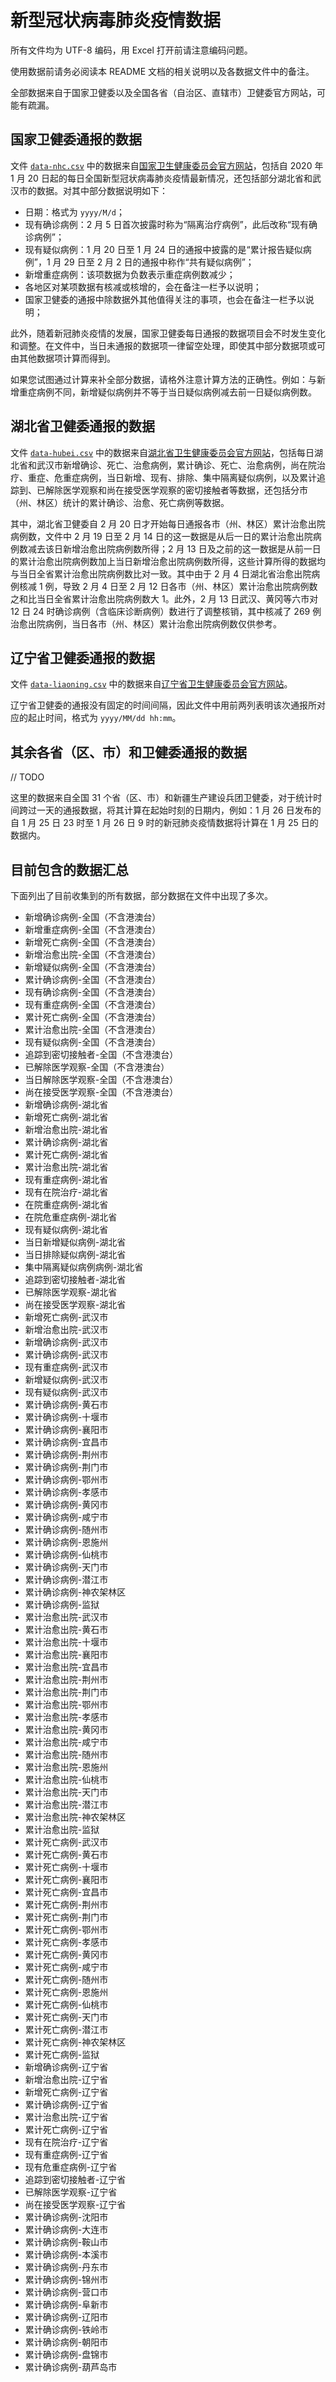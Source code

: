 # 新型冠状病毒肺炎疫情数据

所有文件均为 UTF-8 编码，用 Excel 打开前请注意编码问题。

使用数据前请务必阅读本 README 文档的相关说明以及各数据文件中的备注。

全部数据来自于国家卫健委以及全国各省（自治区、直辖市）卫健委官方网站，可能有疏漏。

## 国家卫健委通报的数据

文件 [`data-nhc.csv`](data-nhc.csv) 中的数据来自[国家卫生健康委员会官方网站](http://www.nhc.gov.cn/)，包括自 2020 年 1 月 20 日起的每日全国新型冠状病毒肺炎疫情最新情况，还包括部分湖北省和武汉市的数据。对其中部分数据说明如下：

- 日期：格式为 `yyyy/M/d`；
- 现有确诊病例：2 月 5 日首次披露时称为“隔离治疗病例”，此后改称“现有确诊病例”；
- 现有疑似病例：1 月 20 日至 1 月 24 日的通报中披露的是“累计报告疑似病例”，1 月 29 日至 2 月 2 日的通报中称作“共有疑似病例”；
- 新增重症病例：该项数据为负数表示重症病例数减少；
- 各地区对某项数据有核减或核增的，会在备注一栏予以说明；
- 国家卫健委的通报中除数据外其他值得关注的事项，也会在备注一栏予以说明；

此外，随着新冠肺炎疫情的发展，国家卫健委每日通报的数据项目会不时发生变化和调整。在文件中，当日未通报的数据项一律留空处理，即使其中部分数据项或可由其他数据项计算而得到。

如果您试图通过计算来补全部分数据，请格外注意计算方法的正确性。例如：与新增重症病例不同，新增疑似病例并不等于当日疑似病例减去前一日疑似病例数。

## 湖北省卫健委通报的数据

文件 [`data-hubei.csv`](data-hubei.csv) 中的数据来自[湖北省卫生健康委员会官方网站](http://wjw.hubei.gov.cn/)，包括每日湖北省和武汉市新增确诊、死亡、治愈病例，累计确诊、死亡、治愈病例，尚在院治疗、重症、危重症病例，当日新增、现有、排除、集中隔离疑似病例，以及累计追踪到、已解除医学观察和尚在接受医学观察的密切接触者等数据，还包括分市（州、林区）统计的累计确诊、治愈、死亡病例等数据。

其中，湖北省卫健委自 2 月 20 日才开始每日通报各市（州、林区）累计治愈出院病例数，文件中 2 月 19 日至 2 月 14 日的这一数据是从后一日的累计治愈出院病例数减去该日新增治愈出院病例数所得；2 月 13 日及之前的这一数据是从前一日的累计治愈出院病例数加上当日新增治愈出院病例数所得，这些计算所得的数据均与当日全省累计治愈出院病例数比对一致。其中由于 2 月 4 日湖北省治愈出院病例核减 1 例，导致 2 月 4 日至 2 月 12 日各市（州、林区）累计治愈出院病例数之和比当日全省累计治愈出院病例数大 1。此外，2 月 13 日武汉、黄冈等六市对 12 日 24 时确诊病例（含临床诊断病例）数进行了调整核销，其中核减了 269 例治愈出院病例，当日各市（州、林区）累计治愈出院病例数仅供参考。

## 辽宁省卫健委通报的数据

文件 [`data-liaoning.csv`](data-liaoning.csv) 中的数据来自[辽宁省卫生健康委员会官方网站](http://wsjk.ln.gov.cn/)。

辽宁省卫健委的通报没有固定的时间间隔，因此文件中用前两列表明该次通报所对应的起止时间，格式为 `yyyy/MM/dd hh:mm`。

## 其余各省（区、市）和卫健委通报的数据

// TODO

这里的数据来自全国 31 个省（区、市）和新疆生产建设兵团卫健委，对于统计时间跨过一天的通报数据，将其计算在起始时刻的日期内，例如：1 月 26 日发布的自 1 月 25 日 23 时至 1 月 26 日 9 时的新冠肺炎疫情数据将计算在 1 月 25 日的数据内。

## 目前包含的数据汇总

下面列出了目前收集到的所有数据，部分数据在文件中出现了多次。

- 新增确诊病例-全国（不含港澳台）
- 新增重症病例-全国（不含港澳台）
- 新增死亡病例-全国（不含港澳台）
- 新增治愈出院-全国（不含港澳台）
- 新增疑似病例-全国（不含港澳台）
- 累计确诊病例-全国（不含港澳台）
- 现有确诊病例-全国（不含港澳台）
- 现有重症病例-全国（不含港澳台）
- 累计死亡病例-全国（不含港澳台）
- 累计治愈出院-全国（不含港澳台）
- 现有疑似病例-全国（不含港澳台）
- 追踪到密切接触者-全国（不含港澳台）
- 已解除医学观察-全国（不含港澳台）
- 当日解除医学观察-全国（不含港澳台）
- 尚在接受医学观察-全国（不含港澳台）
- 新增确诊病例-湖北省
- 新增死亡病例-湖北省
- 新增治愈出院-湖北省
- 累计确诊病例-湖北省
- 累计死亡病例-湖北省
- 累计治愈出院-湖北省
- 现有重症病例-湖北省
- 现有在院治疗-湖北省
- 在院重症病例-湖北省
- 在院危重症病例-湖北省
- 现有疑似病例-湖北省
- 当日新增疑似病例-湖北省
- 当日排除疑似病例-湖北省
- 集中隔离疑似病例病例-湖北省
- 追踪到密切接触者-湖北省
- 已解除医学观察-湖北省
- 尚在接受医学观察-湖北省
- 新增死亡病例-武汉市
- 新增治愈出院-武汉市
- 新增确诊病例-武汉市
- 累计确诊病例-武汉市
- 现有重症病例-武汉市
- 新增疑似病例-武汉市
- 现有疑似病例-武汉市
- 累计确诊病例-黄石市
- 累计确诊病例-十堰市
- 累计确诊病例-襄阳市
- 累计确诊病例-宜昌市
- 累计确诊病例-荆州市
- 累计确诊病例-荆门市
- 累计确诊病例-鄂州市
- 累计确诊病例-孝感市
- 累计确诊病例-黄冈市
- 累计确诊病例-咸宁市
- 累计确诊病例-随州市
- 累计确诊病例-恩施州
- 累计确诊病例-仙桃市
- 累计确诊病例-天门市
- 累计确诊病例-潜江市
- 累计确诊病例-神农架林区
- 累计确诊病例-监狱
- 累计治愈出院-武汉市
- 累计治愈出院-黄石市
- 累计治愈出院-十堰市
- 累计治愈出院-襄阳市
- 累计治愈出院-宜昌市
- 累计治愈出院-荆州市
- 累计治愈出院-荆门市
- 累计治愈出院-鄂州市
- 累计治愈出院-孝感市
- 累计治愈出院-黄冈市
- 累计治愈出院-咸宁市
- 累计治愈出院-随州市
- 累计治愈出院-恩施州
- 累计治愈出院-仙桃市
- 累计治愈出院-天门市
- 累计治愈出院-潜江市
- 累计治愈出院-神农架林区
- 累计治愈出院-监狱
- 累计死亡病例-武汉市
- 累计死亡病例-黄石市
- 累计死亡病例-十堰市
- 累计死亡病例-襄阳市
- 累计死亡病例-宜昌市
- 累计死亡病例-荆州市
- 累计死亡病例-荆门市
- 累计死亡病例-鄂州市
- 累计死亡病例-孝感市
- 累计死亡病例-黄冈市
- 累计死亡病例-咸宁市
- 累计死亡病例-随州市
- 累计死亡病例-恩施州
- 累计死亡病例-仙桃市
- 累计死亡病例-天门市
- 累计死亡病例-潜江市
- 累计死亡病例-神农架林区
- 累计死亡病例-监狱
- 新增确诊病例-辽宁省
- 新增治愈出院-辽宁省
- 新增死亡病例-辽宁省
- 累计确诊病例-辽宁省
- 累计治愈出院-辽宁省
- 累计死亡病例-辽宁省
- 现有在院治疗-辽宁省
- 现有重症病例-辽宁省
- 现有危重症病例-辽宁省
- 追踪到密切接触者-辽宁省
- 已解除医学观察-辽宁省
- 尚在接受医学观察-辽宁省
- 累计确诊病例-沈阳市
- 累计确诊病例-大连市
- 累计确诊病例-鞍山市
- 累计确诊病例-本溪市
- 累计确诊病例-丹东市
- 累计确诊病例-锦州市
- 累计确诊病例-营口市
- 累计确诊病例-阜新市
- 累计确诊病例-辽阳市
- 累计确诊病例-铁岭市
- 累计确诊病例-朝阳市
- 累计确诊病例-盘锦市
- 累计确诊病例-葫芦岛市